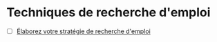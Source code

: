# Techniques de recherche d'emploi

- [ ] [Élaborez votre stratégie de recherche d'emploi](https://openclassrooms.com/fr/courses/5218221-elaborez-votre-strategie-de-recherche-demploi)

